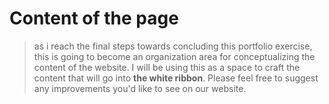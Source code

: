 # Content of the page
> as i reach the final steps towards concluding this portfolio exercise, this is going to become an organization area for conceptualizing the content of the website. I will be using this as a space to craft the content that will go into **the white ribbon**. Please feel free to suggest any improvements you'd like to see on our website.